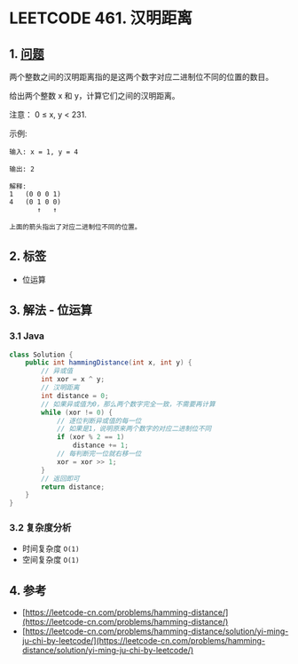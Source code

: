 # LEETCODE 461. 汉明距离

## 1. [问题](https://leetcode-cn.com/problems/hamming-distance/)

两个整数之间的汉明距离指的是这两个数字对应二进制位不同的位置的数目。

给出两个整数 x 和 y，计算它们之间的汉明距离。

注意： 0 ≤ x, y &lt; 231.

示例:

```text
输入: x = 1, y = 4

输出: 2

解释:
1   (0 0 0 1)
4   (0 1 0 0)
       ↑   ↑

上面的箭头指出了对应二进制位不同的位置。
```

## 2. 标签

* 位运算

## 3. 解法 - 位运算

### 3.1 Java

```java
class Solution {
    public int hammingDistance(int x, int y) {
        // 异或值
        int xor = x ^ y;
        // 汉明距离
        int distance = 0;
        // 如果异或值为0，那么两个数字完全一致，不需要再计算
        while (xor != 0) {
            // 逐位判断异或值的每一位
            // 如果是1，说明原来两个数字的对应二进制位不同
            if (xor % 2 == 1)
                distance += 1;
            // 每判断完一位就右移一位
            xor = xor >> 1;
        }
        // 返回即可
        return distance;
    }
}
```

### 3.2 复杂度分析

* 时间复杂度 `O(1)` 
* 空间复杂度 `O(1)` 

## 4. 参考

* [https://leetcode-cn.com/problems/hamming-distance/](https://leetcode-cn.com/problems/hamming-distance/)
* [https://leetcode-cn.com/problems/hamming-distance/solution/yi-ming-ju-chi-by-leetcode/](https://leetcode-cn.com/problems/hamming-distance/solution/yi-ming-ju-chi-by-leetcode/)

